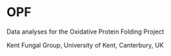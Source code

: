 # OPF

Data analyses for the Oxidative Protein Folding Project 

Kent Fungal Group, University of Kent, Canterbury, UK
